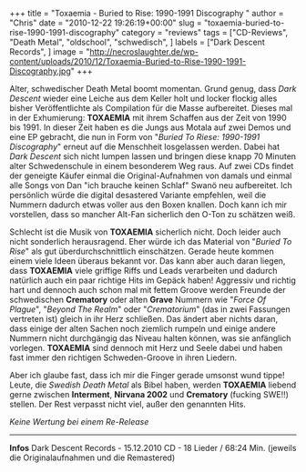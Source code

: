 +++
title = "Toxaemia - Buried to Rise: 1990-1991 Discography "
author = "Chris"
date = "2010-12-22 19:26:19+00:00"
slug = "toxaemia-buried-to-rise-1990-1991-discography"
category = "reviews"
tags = ["CD-Reviews", "Death Metal", "oldschool", "schwedisch", ]
labels = ["Dark Descent Records", ]
image = "http://necroslaughter.de/wp-content/uploads/2010/12/Toxaemia-Buried-to-Rise-1990-1991-Discography.jpg"
+++

Alter, schwedischer Death Metal boomt momentan. Grund genug, dass _Dark Descent_ wieder eine Leiche aus dem Keller holt und locker flockig alles bisher Veröffentlichte als Compilation für die Masse aufbereitet. Dieses mal in der Exhumierung: **TOXAEMIA** mit ihrem Schaffen aus der Zeit von 1990 bis 1991. In dieser Zeit haben es die Jungs aus Motala auf zwei Demos und eine EP gebracht, die nun in Form von "_Buried To Riese: 1990-1991 Discography_" erneut auf die Menschheit losgelassen werden. Dabei hat _Dark Descent_ sich nicht lumpen lassen und bringen diese knapp 70 Minuten alter Schwedenschule in einem besonderem Weg raus. Auf zwei CDs findet der geneigte Käufer einmal die Original-Aufnahmen von damals und einmal alle Songs von Dan "ich brauche keinen Schlaf" Swanö neu aufbereitet. Ich persönlich würde die digital desastered Variante empfehlen, weil die Nummern dadurch etwas voller aus den Boxen knallen. Doch kann ich mir vorstellen, dass so mancher Alt-Fan sicherlich den O-Ton zu schätzen weiß.

Schlecht ist die Musik von **TOXAEMIA** sicherlich nicht. Doch leider auch nicht sonderlich herausragend. Eher würde ich das Material von "_Buried To Rise_" als gut überdurchschnittlich einschätzen. Gerade heute kommen einem viele Ideen überaus bekannt vor. Das kann aber auch daran liegen, dass **TOXAEMIA** viele griffige Riffs und Leads verarbeiten und dadurch natürlich auch ein paar richtige Hits im Gepäck haben! Aggressiv und richtig hart und dennoch auch schon mal mit fettem Groove werden Freunde der schwedischen **Crematory** oder alten **Grave** Nummern wie "_Force Of Plague_", "_Beyond The Realm_" oder "_Crematorium_" (das in zwei Fassungen vertreten ist) gleich in ihr Herz schließen.
Das ändert aber nichts daran, dass einige der alten Sachen noch ziemlich rumpeln und einige andere Nummern nicht durchgängig das Niveau halten können, was sie anfänglich vorlegen. **TOXAEMIA** sind dennoch mit Herz und Seele dabei und haben fast immer den richtigen Schweden-Groove in ihren Liedern.

Aber ich glaube fast, dass ich mir die Finger gerade umsonst wund tippe! Leute, die _Swedish Death Metal_ als Bibel haben, werden **TOXAEMIA** liebend gerne zwischen **Interment**, **Nirvana 2002** und **Crematory** (fucking SWE!!) stellen. Der Rest verpasst nicht viel, außer den genannten Hits.

_Keine Wertung bei einem Re-Release_



---
**Infos**
Dark Descent Records - 15.12.2010
CD - 18 Lieder / 68:24 Min. (jeweils die Originalaufnahmen und die Remastered)
